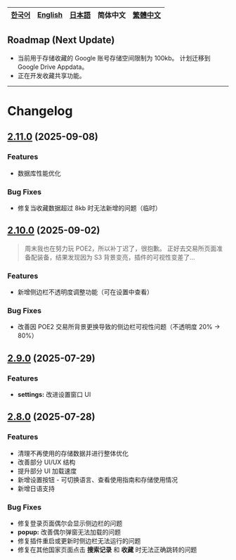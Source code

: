 | [한국어](../ko/notice.md) | [English](../en/notice.md) | [日本語](../ja/notice.md) | **简体中文** | [繁體中文](../zh_TW/notice.md) |
|---|---|---|---|---|

## Roadmap (Next Update)

- 当前用于存储收藏的 Google 账号存储空间限制为 100kb。
计划迁移到 Google Drive Appdata。
- 正在开发收藏共享功能。

---

# Changelog

## [2.11.0](https://github.com/NERDHEAD-lab/POE2-Trade-Butler/compare/2.10.0...2.11.0) (2025-09-08)

### Features

- 数据库性能优化

### Bug Fixes

- 修复当收藏数据超过 8kb 时无法新增的问题（临时）

## [2.10.0](https://github.com/NERDHEAD-lab/POE2-Trade-Butler/compare/2.9.0...2.10.0) (2025-09-02)

> 周末我也在努力玩 POE2，所以补丁迟了，很抱歉。
> 正好去交易所页面准备配装备，结果发现因为 S3 背景变亮，插件的可视性变差了...


### Features

- 新增侧边栏不透明度调整功能（可在设置中查看）

### Bug Fixes

- 改善因 POE2 交易所背景更换导致的侧边栏可视性问题（不透明度 20% -> 80%）

## [2.9.0](https://github.com/NERDHEAD-lab/POE2-Trade-Butler/compare/2.8.0...2.9.0) (2025-07-29)

### Features

- **settings:** 改进设置窗口 UI

## [2.8.0](https://github.com/NERDHEAD-lab/POE2-Trade-Butler/compare/2.7.0...2.8.0) (2025-07-28)

### Features

- 清理不再使用的存储数据并进行整体优化
- 改善部分 UI/UX 结构
- 提升部分 UI 加载速度
- 新增设置按钮 - 可切换语言、查看使用指南和存储使用情况
- 新增日语支持

### Bug Fixes

- 修复登录页面偶尔会显示侧边栏的问题
- **popup:** 改善偶尔弹窗无法加载的问题
- 修复插件重启或更新时侧边栏无法运行的问题
- 修复在其他国家页面点击 **搜索记录** 和 **收藏** 时无法正确跳转的问题
